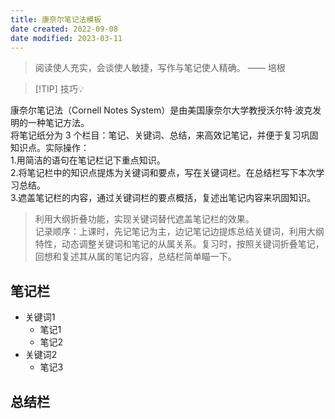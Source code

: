 ```yaml
---
title: 康奈尔笔记法模板
date created: 2022-09-08
date modified: 2023-03-11
---
```


> 阅读使人充实，会谈使人敏捷，写作与笔记使人精确。 —— 培根​

> [!TIP] 技巧💡
>  

康奈尔笔记法（Cornell Notes System）是由美国康奈尔大学教授沃尔特·波克发明的一种笔记方法。​  
将笔记纸分为 3 个栏目：笔记、关键词、总结，来高效记笔记，并便于复习巩固知识点。实际操作：​  
1.用简洁的语句在笔记栏记下重点知识。​  
2.将笔记栏中的知识点提炼为关键词和要点，写在关键词栏。在总结栏写下本次学习总结。  
3.遮盖笔记栏的内容，通过关键词栏的要点概括，复述出笔记内容来巩固知识。​  

> 利用大纲折叠功能，实现关键词替代遮盖笔记栏的效果。  
> 记录顺序：上课时，先记笔记为主，边记笔记边提炼总结关键词，利用大纲特性，动态调整关键词和笔记的从属关系。复习时，按照关键词折叠笔记，回想和复述其从属的笔记内容，总结栏简单瞄一下。

## 笔记栏

- 关键词1
	- 笔记1
	- 笔记2
- 关键词2
	- 笔记3

## 总结栏
